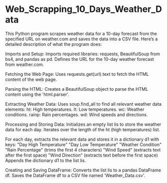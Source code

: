 # Web_Scrapping_10_Days_Weather_Data

This Python program scrapes weather data for a 10-day forecast from the specified URL on weather.com and saves the data into a CSV file.
Here’s a detailed description of what the program does:

Imports and Setup:
Imports required libraries: requests, BeautifulSoup from bs4, and pandas as pd.
Defines the URL for the 10-day weather forecast from weather.com.

Fetching the Web Page:
Uses requests.get(url).text to fetch the HTML content of the web page.

Parsing the HTML:
Creates a BeautifulSoup object to parse the HTML content using the 'html.parser'.

Extracting Weather Data:
Uses soup.find_all to find all relevant weather data elements:
ht: High temperatures.
lt: Low temperatures.
wc: Weather conditions.
rainp: Rain percentages.
wd: Wind speeds and directions.

Processing and Storing Data:
Initializes an empty list lis to store the weather data for each day.
Iterates over the length of the ht (high temperatures) list.

For each day, extracts the relevant data and stores it in a dictionary d1 with keys:
"Day High Temperature"
"Day Low Temperature"
"Weather Condition"
"Rain Percentage" (trims the first 4 characters)
"Wind Speed" (extracts text after the first space)
"Wind Direction" (extracts text before the first space)
Appends the dictionary d1 to the list lis.

Creating and Saving DataFrame:
Converts the list lis to a pandas DataFrame df.
Saves the DataFrame df to a CSV file named 'Weather_Data.csv'.
